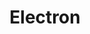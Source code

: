 ---
layout: tag-list
type: tag
title: Electron
slug: electron
category: devlog
sidebar: true
order: 6
description: >
   electron 정리
---